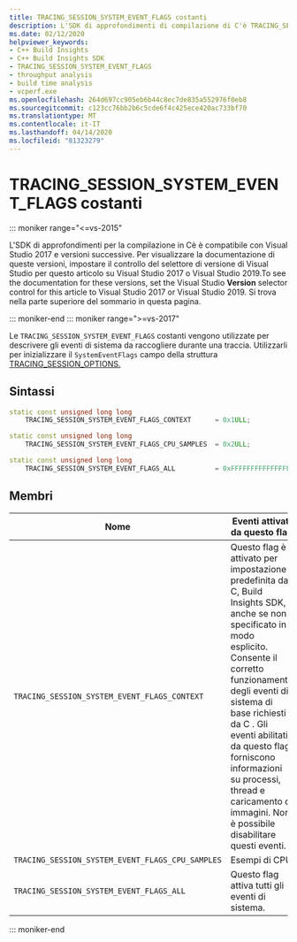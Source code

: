 ```yaml
---
title: TRACING_SESSION_SYSTEM_EVENT_FLAGS costanti
description: L'SDK di approfondimenti di compilazione di C'è TRACING_SESSION_SYSTEM_EVENT_FLAGS riferimento alle costanti.
ms.date: 02/12/2020
helpviewer_keywords:
- C++ Build Insights
- C++ Build Insights SDK
- TRACING_SESSION_SYSTEM_EVENT_FLAGS
- throughput analysis
- build time analysis
- vcperf.exe
ms.openlocfilehash: 264d697cc905eb6b44c8ec7de835a552976f0eb8
ms.sourcegitcommit: c123cc76bb2b6c5cde6f4c425ece420ac733bf70
ms.translationtype: MT
ms.contentlocale: it-IT
ms.lasthandoff: 04/14/2020
ms.locfileid: "81323279"
---
```

# <a name="tracing_session_system_event_flags-constants"></a>TRACING_SESSION_SYSTEM_EVENT_FLAGS costanti

::: moniker range="<=vs-2015"

L'SDK di approfondimenti per la compilazione in Cè è compatibile con Visual Studio 2017 e versioni successive. Per visualizzare la documentazione di queste versioni, impostare il controllo del selettore di versione di Visual Studio per questo articolo su Visual Studio 2017 o Visual Studio 2019.To see the documentation for these versions, set the Visual Studio **Version** selector control for this article to Visual Studio 2017 or Visual Studio 2019. Si trova nella parte superiore del sommario in questa pagina.

::: moniker-end
::: moniker range=">=vs-2017"

Le `TRACING_SESSION_SYSTEM_EVENT_FLAGS` costanti vengono utilizzate per descrivere gli eventi di sistema da raccogliere durante una traccia. Utilizzarli per inizializzare il `SystemEventFlags` campo della struttura [TRACING_SESSION_OPTIONS.](tracing-session-options-struct.md)

## <a name="syntax"></a>Sintassi

```cpp
static const unsigned long long
    TRACING_SESSION_SYSTEM_EVENT_FLAGS_CONTEXT      = 0x1ULL;

static const unsigned long long
    TRACING_SESSION_SYSTEM_EVENT_FLAGS_CPU_SAMPLES  = 0x2ULL;

static const unsigned long long
    TRACING_SESSION_SYSTEM_EVENT_FLAGS_ALL          = 0xFFFFFFFFFFFFFFFFULL;
```

## <a name="members"></a>Membri

| Nome | Eventi attivati da questo flag |
|--|--|
| `TRACING_SESSION_SYSTEM_EVENT_FLAGS_CONTEXT` | Questo flag è attivato per impostazione predefinita da C, Build Insights SDK, anche se non specificato in modo esplicito. Consente il corretto funzionamento degli eventi di sistema di base richiesti da C . Gli eventi abilitati da questo flag forniscono informazioni su processi, thread e caricamento di immagini. Non è possibile disabilitare questi eventi. |
| `TRACING_SESSION_SYSTEM_EVENT_FLAGS_CPU_SAMPLES` | Esempi di CPU |
| `TRACING_SESSION_SYSTEM_EVENT_FLAGS_ALL` | Questo flag attiva tutti gli eventi di sistema. |

::: moniker-end
